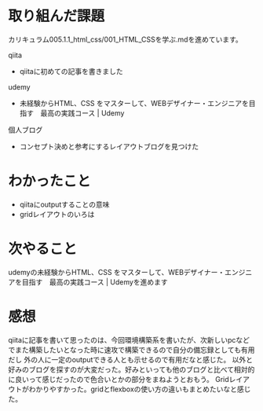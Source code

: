 # 取り組んだ課題
カリキュラム005.1.1_html_css/001_HTML_CSSを学ぶ.mdを進めています。

qiita
- qiitaに初めての記事を書きました

udemy
- 未経験からHTML、CSS をマスターして、WEBデザイナー・エンジニアを目指す　最高の実践コース | Udemy

個人ブログ
- コンセプト決めと参考にするレイアウトブログを見つけた

# わかったこと
- qiitaにoutputすることの意味
- gridレイアウトのいろは


# 次やること
udemyの未経験からHTML、CSS をマスターして、WEBデザイナー・エンジニアを目指す　最高の実践コース | Udemyを進めます

# 感想
qiitaに記事を書いて思ったのは、今回環境構築系を書いたが、次新しいpcなどでまた構築したいとなった時に速攻で構築できるので自分の備忘録としても有用だし
外の人に一定のoutputできる人とも示せるので有用だなと感じた。
以外と好みのブログを探すのが大変だった。好みといっても他のブログと比べて相対的に良いって感じだったので色合いとかの部分をまねようとおもう。
Gridレイアウトがわかりやすかった。gridとflexboxの使い方の違いもまとめたいなと感じた。

